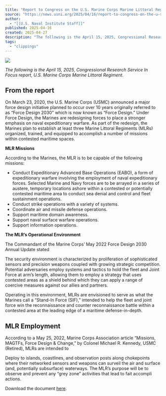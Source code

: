```yaml
---
title: "Report to Congress on the U.S. Marine Corps Marine Littoral Regiment"
source: "https://news.usni.org/2025/04/16/report-to-congress-on-the-u-s-marine-corps-marine-littoral-regiment"
author:
  - "[[U.S. Naval Institute Staff]]"
published: 2025-04-16
created: 2025-04-27
description: "The following is the April 15, 2025, Congressional Research Service In Focus report, U.S. Marine Corps Marine Littoral Regiment. From the report On March 23, 2020, the U.S. Marine Corps (USMC) announced a major force design initiative planned to occur over 10 years originally referred to as “Force Design 2030” which is now known as “Force Design.” Under Force Design, the Marines are redesigning forces to place a stronger emphasis on naval expeditionary warfare. As part of the redesign, the Marines plan to establish at least three Marine Littoral Regiments (MLRs) organized, trained, and equipped to accomplish a number of"
tags:
  - "clippings"
---
```

[![](https://news.usni.org/wp-content/uploads/2016/02/usni_logo.png)](https://news.usni.org/)

*The following is the April 15, 2025, Congressional Research Service In Focus report, U.S. Marine Corps Marine Littoral Regiment.*

## From the report

On March 23, 2020, the U.S. Marine Corps (USMC) announced a major force design initiative planned to occur over 10 years originally referred to as “Force Design 2030” which is now known as “Force Design.” Under Force Design, the Marines are redesigning forces to place a stronger emphasis on naval expeditionary warfare. As part of the redesign, the Marines plan to establish at least three Marine Littoral Regiments (MLRs) organized, trained, and equipped to accomplish a number of missions within contested maritime spaces.

**MLR Missions**

According to the Marines, the MLR is to be capable of the following missions:

- Conduct Expeditionary Advanced Base Operations (EABO), a form of expeditionary warfare involving the employment of naval expeditionary forces. Selected Marine and Navy forces are to be arrayed in a series of austere, temporary locations ashore within a contested or potentially contested maritime area to conduct sea denial and control and fleet sustainment operations.
- Conduct strike operations with a variety of systems.
- Coordinate air and missile defense operations.
- Support maritime domain awareness.
- Support naval surface warfare operations.
- Support information operations.

**The MLR’s Operational Environment**

The Commandant of the Marine Corps’ May 2022 Force Design 2030 Annual Update stated

The security environment is characterized by proliferation of sophisticated sensors and precision weapons coupled with growing strategic competition. Potential adversaries employ systems and tactics to hold the fleet and Joint Force at arm’s length, allowing them to employ a strategy that uses contested areas as a shield behind which they can apply a range of coercive measures against our allies and partners.

Operating in this environment, MLRs are envisioned to serve as what the Marines call a “Stand-In Force (SIF),” intended to help the fleet and joint force win the reconnaissance and counter reconnaissance battle within a contested area at the leading edge of a maritime defense-in-depth.

## MLR Employment

According to a May 25, 2022, Marine Corps Association article “Missions, MAGTFs, Force Design & Change,” by Colonel Michael R. Kennedy, USMC (Retired), MLRs are intended to

Deploy to islands, coastlines, and observation posts along chokepoints where their networked sensors and weapons can surveil the air and surface (and, potentially subsurface) waterways. The MLR’s purpose will be to observe and prevent any “grey zone” activities that lead to fait accompli actions.

Download the document [here](https://www.documentcloud.org/documents/25898943-if1220017/).